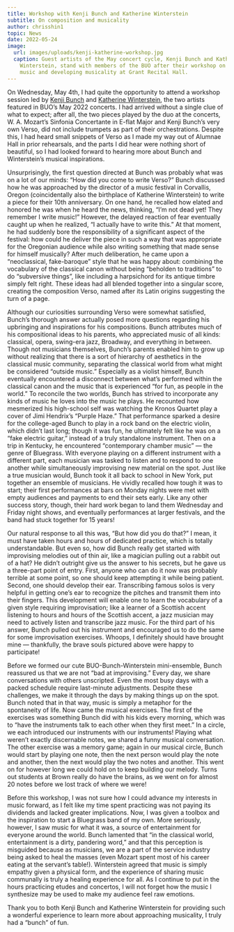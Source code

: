 ```yaml
---
title: Workshop with Kenji Bunch and Katherine Winterstein
subtitle: On composition and musicality
author: chrisshin1
topic: News
date: 2022-05-24
image:
  url: images/uploads/kenji-katherine-workshop.jpg
  caption: Guest artists of the May concert cycle, Kenji Bunch and Katherine
    Winterstein, stand with members of the BUO after their workshop on writing
    music and developing musicality at Grant Recital Hall.
---
```

<!--StartFragment-->

On Wednesday, May 4th, I had quite the opportunity to attend a workshop session led by [Kenji Bunch](https://www.kenjibunch.net/) and [Katherine Winterstein](https://music.brown.edu/people/katherine-winterstein), the two artists featured in BUO’s May 2022 concerts. I had arrived without a single clue of what to expect; after all, the two pieces played by the duo at the concerts, W. A. Mozart’s Sinfonia Concertante in E-flat Major and Kenji Bunch’s very own Verso, did not include trumpets as part of their orchestrations. Despite this, I had heard small snippets of Verso as I made my way out of Alumnae Hall in prior rehearsals, and the parts I did hear were nothing short of beautiful, so I had looked forward to hearing more about Bunch and Winterstein’s musical inspirations.

Unsurprisingly, the first question directed at Bunch was probably what was on a lot of our minds: “How did you come to write Verso?” Bunch discussed how he was approached by the director of a music festival in Corvallis, Oregon (coincidentally also the birthplace of Katherine Winterstein) to write a piece for their 10th anniversary. On one hand, he recalled how elated and honored he was when he heard the news, thinking, “I’m not dead yet! They remember I write music!” However, the delayed reaction of fear eventually caught up when he realized, “I actually have to write this.” At that moment, he had suddenly bore the responsibility of a significant aspect of the festival: how could he deliver the piece in such a way that was appropriate for the Oregonian audience while also writing something that made sense for himself musically? After much deliberation, he came upon a “neoclassical, fake-baroque” style that he was happy about: combining the vocabulary of the classical canon without being “beholden to traditions” to do “subversive things”, like including a harpsichord for its antique timbre simply felt right. These ideas had all blended together into a singular score, creating the composition Verso, named after its Latin origins suggesting the turn of a page.

Although our curiosities surrounding Verso were somewhat satisfied, Bunch’s thorough answer actually posed more questions regarding his upbringing and inspirations for his compositions. Bunch attributes much of his compositional ideas to his parents, who appreciated music of all kinds: classical, opera, swing-era jazz, Broadway, and everything in between. Though not musicians themselves, Bunch’s parents enabled him to grow up without realizing that there is a sort of hierarchy of aesthetics in the classical music community, separating the classical world from what might be considered “outside music.” Especially as a violist himself, Bunch eventually encountered a disconnect between what’s performed within the classical canon and the music that is experienced “for fun, as people in the world.” To reconcile the two worlds, Bunch has strived to incorporate any kinds of music he loves into the music he plays. He recounted how mesmerized his high-school self was watching the Kronos Quartet play a cover of Jimi Hendrix’s “Purple Haze.” That performance sparked a desire for the college-aged Bunch to play in a rock band on the electric violin, which didn’t last long; though it was fun, he ultimately felt like he was on a “fake electric guitar,” instead of a truly standalone instrument. Then on a trip in Kentucky, he encountered “contemporary chamber music” — the genre of Bluegrass. With everyone playing on a different instrument with a different part, each musician was tasked to listen and to respond to one another while simultaneously improvising new material on the spot. Just like a true musician would, Bunch took it all back to school in New York, put together an ensemble of musicians. He vividly recalled how tough it was to start; their first performances at bars on Monday nights were met with empty audiences and payments to end their sets early. Like any other success story, though, their hard work began to land them Wednesday and Friday night shows, and eventually performances at larger festivals, and the band had stuck together for 15 years!

Our natural response to all this was, “But how did you do that?” I mean, it must have taken hours and hours of dedicated practice, which is totally understandable. But even so, how did Bunch really get started with improvising melodies out of thin air, like a magician pulling out a rabbit out of a hat? He didn’t outright give us the answer to his secrets, but he gave us a three-part point of entry. First, anyone who can do it now was probably terrible at some point, so one should keep attempting it while being patient. Second, one should develop their ear. Transcribing famous solos is very helpful in getting one’s ear to recognize the pitches and transmit them into their fingers. This development will enable one to learn the vocabulary of a given style requiring improvisation; like a learner of a Scottish accent listening to hours and hours of the Scottish accent, a jazz musician may need to actively listen and transcribe jazz music. For the third part of his answer, Bunch pulled out his instrument and encouraged us to do the same for some improvisation exercises. Whoops, I definitely should have brought mine — thankfully, the brave souls pictured above were happy to participate! 

Before we formed our cute BUO-Bunch-Winterstein mini-ensemble, Bunch reassured us that we are not “bad at improvising.” Every day, we share conversations with others unscripted. Even the most busy days with a packed schedule require last-minute adjustments. Despite these challenges, we make it through the days by making things up on the spot. Bunch noted that in that way, music is simply a metaphor for the spontaneity of life. Now came the musical exercises. The first of the exercises was something Bunch did with his kids every morning, which was to “have the instruments talk to each other when they first meet.” In a circle, we each introduced our instruments with our instruments! Playing what weren’t exactly discernable notes, we shared a funny musical conversation. The other exercise was a memory game; again in our musical circle, Bunch would start by playing one note, then the next person would play the note and another, then the next would play the two notes and another. This went on for however long we could hold on to keep building our melody. Turns out students at Brown really do have the brains, as we went on for almost 20 notes before we lost track of where we were! 

Before this workshop, I was not sure how I could advance my interests in music forward, as I felt like my time spent practicing was not paying its dividends and lacked greater implications. Now, I was given a toolbox and the inspiration to start a Bluegrass band of my own. More seriously, however, I saw music for what it was, a source of entertainment for everyone around the world. Bunch lamented that “in the classical world, entertainment is a dirty, pandering word,” and that this perception is misguided because as musicians, we are a part of the service industry being asked to heal the masses (even Mozart spent most of his career eating at the servant’s table!). Winterstein agreed that music is simply empathy given a physical form, and the experience of sharing music communally is truly a healing experience for all. As I continue to put in the hours practicing etudes and concertos, I will not forget how the music I synthesize may be used to make my audience feel raw emotions. 

Thank you to both Kenji Bunch and Katherine Winterstein for providing such a wonderful experience to learn more about approaching musicality, I truly had a “bunch” of fun. 



<!--EndFragment-->